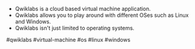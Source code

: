 - Qwiklabs is a cloud based virtual machine application.
- Qwiklabs allows you to play around with different OSes such as Linux and Windows.
- Qwiklabs isn't just limited to operating systems.

#qwiklabs #virtual-machine #os #linux #windows